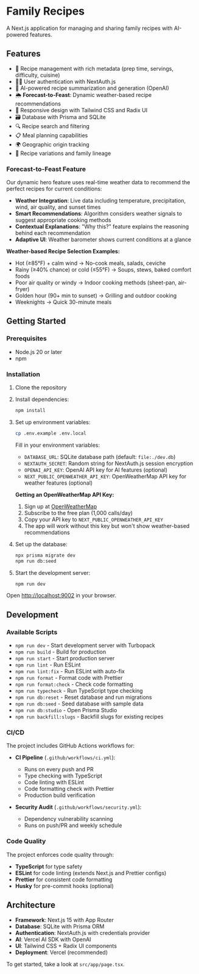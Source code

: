 # Family Recipes

A Next.js application for managing and sharing family recipes with AI-powered features.

## Features

- 🍳 Recipe management with rich metadata (prep time, servings, difficulty, cuisine)
- 🧑‍🍳 User authentication with NextAuth.js
- 🤖 AI-powered recipe summarization and generation (OpenAI)
- 🌦️ **Forecast-to-Feast**: Dynamic weather-based recipe recommendations
- 📱 Responsive design with Tailwind CSS and Radix UI
- 🗃️ Database with Prisma and SQLite
- 🔍 Recipe search and filtering
- 📋 Meal planning capabilities
- 🌍 Geographic origin tracking
- 📝 Recipe variations and family lineage

### Forecast-to-Feast Feature

Our dynamic hero feature uses real-time weather data to recommend the perfect recipes for current conditions:

- **Weather Integration**: Live data including temperature, precipitation, wind, air quality, and sunset times
- **Smart Recommendations**: Algorithm considers weather signals to suggest appropriate cooking methods
- **Contextual Explanations**: "Why this?" feature explains the reasoning behind each recommendation
- **Adaptive UI**: Weather barometer shows current conditions at a glance

**Weather-based Recipe Selection Examples:**
- Hot (≥85°F) + calm wind → No-cook meals, salads, ceviche
- Rainy (≥40% chance) or cold (≤55°F) → Soups, stews, baked comfort foods  
- Poor air quality or windy → Indoor cooking methods (sheet-pan, air-fryer)
- Golden hour (90+ min to sunset) → Grilling and outdoor cooking
- Weeknights → Quick 30-minute meals

## Getting Started

### Prerequisites

- Node.js 20 or later
- npm

### Installation

1. Clone the repository
2. Install dependencies:
   ```bash
   npm install
   ```

3. Set up environment variables:
   ```bash
   cp .env.example .env.local
   ```
   Fill in your environment variables:
   - `DATABASE_URL`: SQLite database path (default: `file:./dev.db`)
   - `NEXTAUTH_SECRET`: Random string for NextAuth.js session encryption
   - `OPENAI_API_KEY`: OpenAI API key for AI features (optional)
   - `NEXT_PUBLIC_OPENWEATHER_API_KEY`: OpenWeatherMap API key for weather features (optional)
   
   **Getting an OpenWeatherMap API Key:**
   1. Sign up at [OpenWeatherMap](https://openweathermap.org/api)
   2. Subscribe to the free plan (1,000 calls/day)
   3. Copy your API key to `NEXT_PUBLIC_OPENWEATHER_API_KEY`
   4. The app will work without this key but won't show weather-based recommendations

4. Set up the database:
   ```bash
   npx prisma migrate dev
   npm run db:seed
   ```

5. Start the development server:
   ```bash
   npm run dev
   ```

Open [http://localhost:9002](http://localhost:9002) in your browser.

## Development

### Available Scripts

- `npm run dev` - Start development server with Turbopack
- `npm run build` - Build for production
- `npm run start` - Start production server
- `npm run lint` - Run ESLint
- `npm run lint:fix` - Run ESLint with auto-fix
- `npm run format` - Format code with Prettier
- `npm run format:check` - Check code formatting
- `npm run typecheck` - Run TypeScript type checking
- `npm run db:reset` - Reset database and run migrations
- `npm run db:seed` - Seed database with sample data
- `npm run db:studio` - Open Prisma Studio
- `npm run backfill:slugs` - Backfill slugs for existing recipes

### CI/CD

The project includes GitHub Actions workflows for:

- **CI Pipeline** (`.github/workflows/ci.yml`):
  - Runs on every push and PR
  - Type checking with TypeScript
  - Code linting with ESLint
  - Code formatting check with Prettier
  - Production build verification

- **Security Audit** (`.github/workflows/security.yml`):
  - Dependency vulnerability scanning
  - Runs on push/PR and weekly schedule

### Code Quality

The project enforces code quality through:

- **TypeScript** for type safety
- **ESLint** for code linting (extends Next.js and Prettier configs)
- **Prettier** for consistent code formatting
- **Husky** for pre-commit hooks (optional)

## Architecture

- **Framework**: Next.js 15 with App Router
- **Database**: SQLite with Prisma ORM
- **Authentication**: NextAuth.js with credentials provider
- **AI**: Vercel AI SDK with OpenAI
- **UI**: Tailwind CSS + Radix UI components
- **Deployment**: Vercel (recommended)

To get started, take a look at `src/app/page.tsx`.
